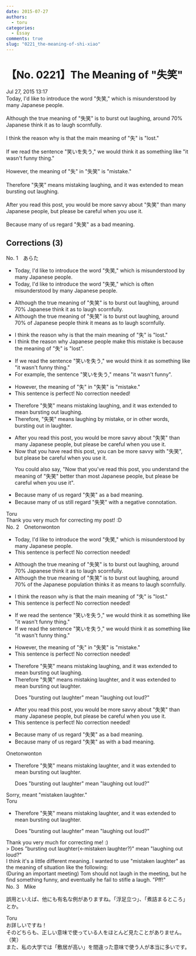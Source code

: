 ```yaml
---
date: 2015-07-27
authors:
  - toru
categories:
  - Essay
comments: true
slug: "0221_the-meaning-of-shi-xiao"
---
```


# 【No. 0221】The Meaning of "失笑"
<div class="date">Jul 27, 2015 13:17</div>
<div id="post"><div id="body_show_ori">
Today, I'd like to introduce the word "失笑," which is misunderstood by many Japanese people.<br/><br/>Although the true meaning of "失笑" is to burst out laughing, around 70% Japanese think it as to laugh scornfully.<br/><br/>I think the reason why is that the main meaning of "失" is "lost."<br/><br/>If we read the sentence "笑いを失う," we would think it as something like "it wasn't funny thing."<br/><br/>However, the meaning of "失" in "失笑" is "mistake." <br/><br/>Therefore "失笑" means mistaking laughing, and it was extended to mean bursting out laughing.<br/><br/>After you read this post, you would be more savvy about "失笑" than many Japanese people, but please be careful when you use it.<br/><br/>Because many of us regard "失笑" as a bad meaning.
</div></div>

<!-- more -->


## Corrections (3)
<div id="block"><div class="first_name"> No. 1　<span class="just_name">あらた</span></div><div id="block2">
<ul class="correction_field">
<li class="incorrect">Today, I'd like to introduce the word "失笑," which is misunderstood by many Japanese people.</li>
<li class="corrected correct">
Today, I'd like to introduce the word "失笑," which is <span class="f_blue">often </span>misunderstood by many Japanese people.
</li>
</ul>
<ul class="correction_field">
<li class="incorrect">Although the true meaning of "失笑" is to burst out laughing, around 70% Japanese think it as to laugh scornfully.</li>
<li class="corrected correct">
Although the true meaning of "失笑" is to burst out laughing, around 70% <span class="f_blue">of </span>Japanese <span class="f_blue">people </span>think it means <span class="sline">as</span> to laugh scornfully.
</li>
</ul>
<ul class="correction_field">
<li class="incorrect">I think the reason why is that the main meaning of "失" is "lost."</li>
<li class="corrected correct">
I think the reason why Japanese people make this mistake is because the meaning of "失" is "lost".
</li>
</ul>
<ul class="correction_field">
<li class="incorrect">If we read the sentence "笑いを失う," we would think it as something like "it wasn't funny thing."</li>
<li class="corrected correct">
For example, the sentence "笑いを失う," means "it wasn't funny".
</li>
</ul>
<ul class="correction_field">
<li class="incorrect">However, the meaning of "失" in "失笑" is "mistake." </li>
<li class="corrected perfect">This sentence is perfect! No correction needed!</li>
</ul>
<ul class="correction_field">
<li class="incorrect">Therefore "失笑" means mistaking laughing, and it was extended to mean bursting out laughing.</li>
<li class="corrected correct">
Therefore, "失笑" means <span class="f_red">laughing by mistake</span>, or in other words, bursting out <span class="f_red">in laughter</span>.
</li>
</ul>
<ul class="correction_field">
<li class="incorrect">After you read this post, you would be more savvy about "失笑" than many Japanese people, but please be careful when you use it.</li>
<li class="corrected correct">
<span class="f_red">Now that you have</span> read this post, you <span class="f_red">can</span> be more savvy with "失笑", but please be careful when you use it.
<p class="correction_comment">You could also say, "Now that you've read this post, you understand the meaning of "失笑" better than most Japanese people, but please be careful when you use it".</p>
</li>
</ul>
<ul class="correction_field">
<li class="incorrect">Because many of us regard "失笑" as a bad meaning.</li>
<li class="corrected correct">
Because many of us <span class="f_red">still </span>regard "失笑" with a negative connotation.
</li>
</ul>
</div><div class="name"><span class="just_name">Toru</span><br>
Thank you very much for correcting my post! :D
</div>
</div>
<div id="block"><div class="first_name"> No. 2　<span class="just_name">Onetonwonton</span></div><div id="block2">
<ul class="correction_field">
<li class="incorrect">Today, I'd like to introduce the word "失笑," which is misunderstood by many Japanese people.</li>
<li class="corrected perfect">This sentence is perfect! No correction needed!</li>
</ul>
<ul class="correction_field">
<li class="incorrect">Although the true meaning of "失笑" is to burst out laughing, around 70% Japanese think it as to laugh scornfully.</li>
<li class="corrected correct">
Although the true meaning of "失笑" is to burst out laughing, around 70% <span class="f_red">of the </span>Japanese <span class="f_red">population</span> think<span class="f_red">s</span> it <span class="sline">as</span> <span class="f_red">means</span> to laugh scornfully.
</li>
</ul>
<ul class="correction_field">
<li class="incorrect">I think the reason why is that the main meaning of "失" is "lost."</li>
<li class="corrected perfect">This sentence is perfect! No correction needed!</li>
</ul>
<ul class="correction_field">
<li class="incorrect">If we read the sentence "笑いを失う," we would think it as something like "it wasn't funny thing."</li>
<li class="corrected correct">
If we read the sentence "笑いを失う," we would think it as something like "it wasn't funny <span class="sline">thing</span>."
</li>
</ul>
<ul class="correction_field">
<li class="incorrect">However, the meaning of "失" in "失笑" is "mistake." </li>
<li class="corrected perfect">This sentence is perfect! No correction needed!</li>
</ul>
<ul class="correction_field">
<li class="incorrect">Therefore "失笑" means mistaking laughing, and it was extended to mean bursting out laughing.</li>
<li class="corrected correct">
Therefore "失笑" means mistaking <span class="f_red">laughter</span>, and it was extended to mean bursting out <span class="f_red">laughter</span>.
<p class="correction_comment">Does "bursting out laughter" mean "laughing out loud?"</p>
</li>
</ul>
<ul class="correction_field">
<li class="incorrect">After you read this post, you would be more savvy about "失笑" than many Japanese people, but please be careful when you use it.</li>
<li class="corrected perfect">This sentence is perfect! No correction needed!</li>
</ul>
<ul class="correction_field">
<li class="incorrect">Because many of us regard "失笑" as a bad meaning.</li>
<li class="corrected correct">
Because many of us regard "失笑" <span class="sline">as</span> <span class="f_red">with</span> a bad meaning.
</li>
</ul>
</div><div class="name"><span class="just_name">Onetonwonton</span><br><div class="quote_field"><ul class="correction_field">
<li class="corrected correct">
Therefore "失笑" means mistaking <span class="f_red">laughter</span>, and it was extended to mean bursting out <span class="f_red">laughter</span>.
<p class="correction_comment">
Does "bursting out laughter" mean "laughing out loud?"
</p>
</li>
</ul></div>
Sorry, meant "mistaken laughter."
</div>
<div class="name"><span class="just_name">Toru</span><br><div class="quote_field"><ul class="correction_field">
<li class="corrected correct">
Therefore "失笑" means mistaking <span class="f_red">laughter</span>, and it was extended to mean bursting out <span class="f_red">laughter</span>.
<p class="correction_comment">
Does "bursting out laughter" mean "laughing out loud?"
</p>
</li>
</ul></div>
Thank you very much for correcting me! :)<br/>&gt; Does "bursting out laughter(←mistaken laughter?)" mean "laughing out loud?"<br/>I think it's a little different meaning. I wanted to use "mistaken laughter" as the meaning of situation like the following:<br/>(During an important meeting) Tom should not laugh in the meeting, but he find something funny, and eventually he fail to stifle a laugh. "Pff!" 
</div>
</div>
<div id="block"><div class="first_name"> No. 3　<span class="just_name">Mike</span></div><div id="block2">
<p class="comment_small">
 誤用といえば、他にも有名な例がありますね。「浮足立つ」、「煮詰まるところ」とか。
</p>

</div><div class="name"><span class="just_name">Toru</span><br>
お詳しいですね！<br/>そのどちらも、正しい意味で使っている人をほとんど見たことがありません。（笑）<br/>また、私の大学では「敷居が高い」を間違った意味で使う人が本当に多いです。
</div>
</div>
